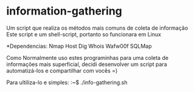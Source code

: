 # information-gathering
Um script que realiza os métodos mais comuns de coleta de informação 
Este script e um shell-script, portanto so funcionara em Linux

*Dependencias:
Nmap
Host
Dig
Whois
Wafw00f
SQLMap

Como Normalmente uso estes programinhas para uma coleta de informações mais superficial, decidi desenvolver um script para automatizá-los e compartilhar com vocês =)

Para ultiliza-lo e simples:
:~$ ./info-gathering.sh

